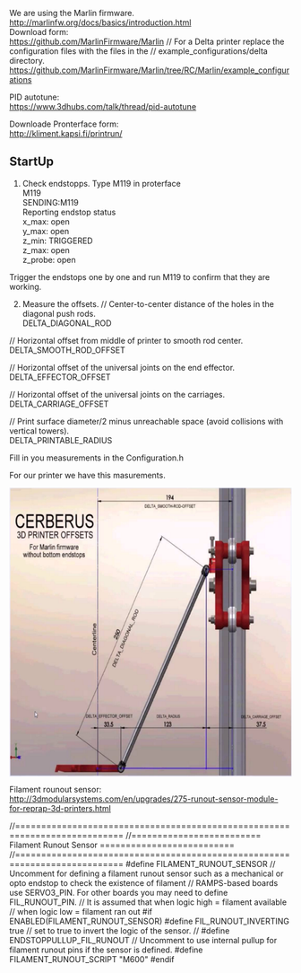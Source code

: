 We are using the Marlin firmware. <br>
http://marlinfw.org/docs/basics/introduction.html<br>
Download form: <br>
https://github.com/MarlinFirmware/Marlin
// For a Delta printer replace the configuration files with the files in the
// example_configurations/delta directory.
https://github.com/MarlinFirmware/Marlin/tree/RC/Marlin/example_configurations

PID autotune: <br> 
https://www.3dhubs.com/talk/thread/pid-autotune

Downloade Pronterface form: <br>
http://kliment.kapsi.fi/printrun/


## StartUp<br> 

1. Check endstopps. Type M119 in proterface <br> 
M119 <br>
SENDING:M119 <br>
Reporting endstop status <br>
x_max: open <br>
y_max: open <br>
z_min: TRIGGERED <br>
z_max: open <br>
z_probe: open <br>

Trigger the endstops one by one and run M119 to confirm that they are working. <br> 

2. Measure the offsets. 
// Center-to-center distance of the holes in the diagonal push rods. <br>
DELTA_DIAGONAL_ROD

// Horizontal offset from middle of printer to smooth rod center. <br>
DELTA_SMOOTH_ROD_OFFSET

// Horizontal offset of the universal joints on the end effector. <br>
DELTA_EFFECTOR_OFFSET

// Horizontal offset of the universal joints on the carriages. <br>
DELTA_CARRIAGE_OFFSET

// Print surface diameter/2 minus unreachable space (avoid collisions with vertical towers). <br>
DELTA_PRINTABLE_RADIUS

Fill in you measurements in the Configuration.h 

For our printer we have this masurements. 

<a href="url"><img src="https://github.com/OleIdole/Kossel-XL-DIY-3D-printer/blob/master/Pictures/Kossel_Calibration.png" align="center" height="515" width="662" ></a> <br>

Filament rounout sensor: <br> 
http://3dmodularsystems.com/en/upgrades/275-runout-sensor-module-for-reprap-3d-printers.html


//===========================================================================
//========================= Filament Runout Sensor ==========================
//===========================================================================
#define FILAMENT_RUNOUT_SENSOR // Uncomment for defining a filament runout sensor such as a mechanical or opto endstop to check the existence of filament
// RAMPS-based boards use SERVO3_PIN. For other boards you may need to define FIL_RUNOUT_PIN.
// It is assumed that when logic high = filament available
//                    when logic  low = filament ran out
#if ENABLED(FILAMENT_RUNOUT_SENSOR)
#define FIL_RUNOUT_INVERTING true // set to true to invert the logic of the sensor.
// #define ENDSTOPPULLUP_FIL_RUNOUT // Uncomment to use internal pullup for filament runout pins if the sensor is defined.
#define FILAMENT_RUNOUT_SCRIPT "M600"
#endif


